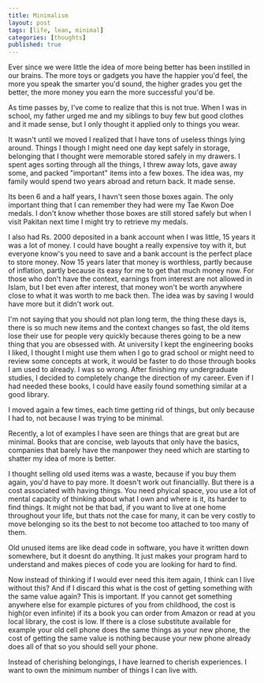 ```yaml
---
title: Minimalism
layout: post
tags: [life, lean, minimal]
categories: [thoughts]
published: true
---
```


Ever since we were little the idea of more being better has been instilled in our brains. The more toys or gadgets you have the happier you'd feel, the more you speak the smarter you'd sound, the higher grades you get the better, the more money you earn the more successful you'd be. 

As time passes by, I've come to realize that this is not true. When I was in school, my father urged me and my siblings to buy few but good clothes and it made sense, but I only thought it applied only to things you wear.

It wasn't until we moved I realized that I have tons of useless things lying around. Things I though I might need one day kept safely in storage, belonging that I thought were memorable stored safely in my drawers. I spent ages sorting through all the things, I threw away lots, gave away some, and packed "important" items into a few boxes. The idea was, my family would spend two years abroad and return back. It made sense.

Its been 6 and a half years, I havn't seen those boxes again. The only important thing that I can remember they had were my Tae Kwon Doe medals. I don't know whether those boxes are still stored safely but when I visit Pakitan next time I might try to retrieve my medals. 

I also had Rs. 2000 deposited in a bank account when I was little, 15 years it was a lot of money. I could have bought a really expensive toy with it, but everyone know's you need to save and a bank account is the perfect place to store money. Now 15 years later that money is worthless, partly because of inflation, partly because its easy for me to get that much money now. For those who don't have the context, earnings from interest are not allowed in Islam, but I bet even after interest, that money won't be worth anywhere close to what it was worth to me back then. The idea was by saving I would have more but it didn't work out. 

I'm not saying that you should not plan long term, the thing these days is, there is so much new items and the context changes so fast, the old items lose their use for people very quickly because theres going to be a new thing that you are obsessed with. At university I kept the engineering books I liked, I thought I might use them when I go to grad school or might need to review some concepts at work, it would be faster to do those through books I am used to already. I was so wrong. After finishing my undergraduate studies, I decided to completely change the direction of my career. Even if I had needed these books, I could have easily found something similar at a good library.

I moved again a few times, each time getting rid of things, but only because I had to, not because I was trying to be minimal. 

Recently, a lot of examples I have seen are things that are great but are minimal. Books that are concise, web layouts that only have the basics, companies that barely have the manpower they need which are starting to shatter my idea of more is better. 

I thought selling old used items was a waste, because if you buy them again, you'd have to pay more. It doesn't work out financiallly. But there is a cost associated with having things. You need phyical space, you use a lot of mental capacity of thinking about what I own and where is it, its harder to find things. It might not be that bad, if you want to live at one home throughout your life, but thats not the case for many, it can be very costly to move belonging so its the best to not become too attached to too many of them.

Old unused items are like dead code in software, you have it written down somewhere, but it doesnt do anything. It just makes your program hard to understand and makes pieces of code you are looking for hard to find. 

Now instead of thinking if I would ever need this item again, I think can I live without this? And if I discard this what is the cost of getting something with the same value again? This is important. If you cannot get something anywhere else for example pictures of you from childhood, the cost is high(or even infinite) if its a book you can order from Amazon or read at you local library, the cost is low. If there is a close substitute available for example your old cell phone does the same things as your new phone, the cost of getting the same value is nothing because your new phone already does all of that so you should sell your phone.

Instead of cherishing belongings, I have learned to cherish experiences. I want to own the minimum number of things I can live with.